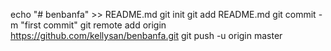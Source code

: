 echo "# benbanfa" >> README.md
git init
git add README.md
git commit -m "first commit"
git remote add origin https://github.com/kellysan/benbanfa.git
git push -u origin master
